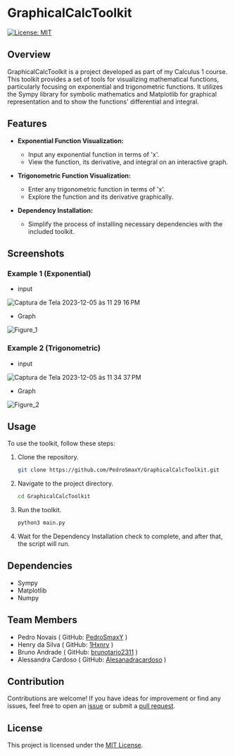 # GraphicalCalcToolkit

[![License: MIT](https://img.shields.io/badge/License-MIT-yellow.svg)](https://opensource.org/licenses/MIT)

## Overview

GraphicalCalcToolkit is a project developed as part of my Calculus 1 course. This toolkit provides a set of tools for visualizing mathematical functions, particularly focusing on exponential and trigonometric functions. It utilizes the Sympy library for symbolic mathematics and Matplotlib for graphical representation and to show the functions' differential and integral.

## Features

- **Exponential Function Visualization:**
  - Input any exponential function in terms of 'x'.
  - View the function, its derivative, and integral on an interactive graph.

- **Trigonometric Function Visualization:**
  - Enter any trigonometric function in terms of 'x'.
  - Explore the function and its derivative graphically.

- **Dependency Installation:**
  - Simplify the process of installing necessary dependencies with the included toolkit.

## Screenshots

### Example 1 (Exponential)

- input

![Captura de Tela 2023-12-05 às 11 29 16 PM](https://github.com/PedroSmaxY/GraphicalCalcToolkit/assets/127573080/b067f024-7acc-4226-92b1-96979ba15b67)

- Graph

![Figure_1](https://github.com/PedroSmaxY/GraphicalCalcToolkit/assets/127573080/8ef14f10-a0d9-4c42-9061-d557a0adb8fc)

### Example 2 (Trigonometric)

- input

![Captura de Tela 2023-12-05 às 11 34 37 PM](https://github.com/PedroSmaxY/GraphicalCalcToolkit/assets/127573080/a39878a5-83bf-43f9-8f5f-54a3bbb1a966)

- Graph

![Figure_2](https://github.com/PedroSmaxY/GraphicalCalcToolkit/assets/127573080/dbd5ebb8-d93b-47e0-a17f-2db3a1d50821)

## Usage

To use the toolkit, follow these steps:

1. Clone the repository.
   ```bash 
   git clone https://github.com/PedroSmaxY/GraphicalCalcToolkit.git
   ```
2. Navigate to the project directory.
   ```bash
   cd GraphicalCalcToolkit
   ```
3. Run the toolkit.
   ```bash
   python3 main.py
   ```
4. Wait for the Dependency Installation check to complete, and after that, the script will run.

## Dependencies

- Sympy
- Matplotlib
- Numpy

## Team Members

- Pedro Novais ( GitHub: [PedroSmaxY](https://github.com/PedroSmaxY) )
- Henry da Silva ( GitHub: [1Hxnry](https://github.com/1Hxnry) )
- Bruno Andrade ( GitHub: [brunotario2311](https://github.com/brunotario2311) )
- Alessandra Cardoso ( GitHub: [Alesanadracardoso](https://github.com/Alesanadracardoso) )


## Contribution

Contributions are welcome! If you have ideas for improvement or find any issues, feel free to open an [issue](https://github.com/PedroSmaxY/GraphicalCalcToolkit/issues) or submit a [pull request](https://github.com/PedroSmaxY/GraphicalCalcToolkit/pulls).

## License

This project is licensed under the [MIT License](https://github.com/PedroSmaxY/GraphicalCalcToolkit/blob/master/LICENSE).

